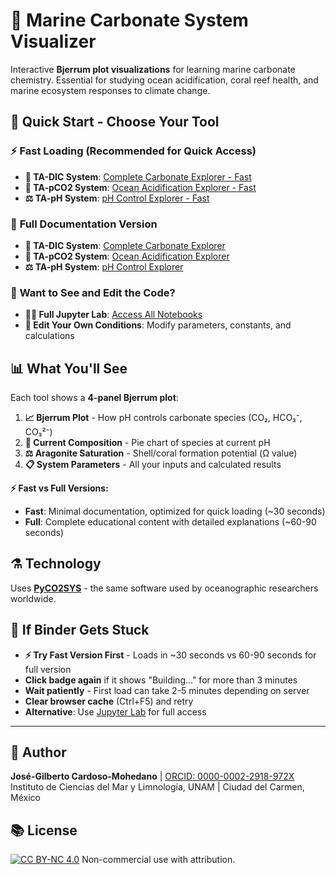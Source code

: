 # 🌊 Marine Carbonate System Visualizer

Interactive **Bjerrum plot visualizations** for learning marine carbonate chemistry. Essential for studying ocean acidification, coral reef health, and marine ecosystem responses to climate change.

## 🚀 **Quick Start - Choose Your Tool**

### ⚡ **Fast Loading (Recommended for Quick Access)**
- **🧪 TA-DIC System**: [Complete Carbonate Explorer - Fast](https://mybinder.org/v2/gh/gilbertoCM/marine_carbonate_visualizer/main?urlpath=voila%2Frender%2Fmarine_carbonate_TA_DIC_fast.ipynb)
- **🌊 TA-pCO2 System**: [Ocean Acidification Explorer - Fast](https://mybinder.org/v2/gh/gilbertoCM/marine_carbonate_visualizer/main?urlpath=voila%2Frender%2Fmarine_carbonate_TA_pCO2_fast.ipynb)  
- **⚖️ TA-pH System**: [pH Control Explorer - Fast](https://mybinder.org/v2/gh/gilbertoCM/marine_carbonate_visualizer/main?urlpath=voila%2Frender%2Fmarine_carbonate_TA_pH_fast.ipynb)

### 📱 **Full Documentation Version**
- **🧪 TA-DIC System**: [Complete Carbonate Explorer](https://mybinder.org/v2/gh/gilbertoCM/marine_carbonate_visualizer/main?urlpath=voila%2Frender%2Fmarine_carbonate_TA_DIC.ipynb)
- **🌊 TA-pCO2 System**: [Ocean Acidification Explorer](https://mybinder.org/v2/gh/gilbertoCM/marine_carbonate_visualizer/main?urlpath=voila%2Frender%2Fmarine_carbonate_TA_pCO2.ipynb)  
- **⚖️ TA-pH System**: [pH Control Explorer](https://mybinder.org/v2/gh/gilbertoCM/marine_carbonate_visualizer/main?urlpath=voila%2Frender%2Fmarine_carbonate_TA_pH.ipynb)

### 📓 **Want to See and Edit the Code?**
- **👨‍💻 Full Jupyter Lab**: [Access All Notebooks](https://mybinder.org/v2/gh/gilbertoCM/marine_carbonate_visualizer/main) 
- **🔧 Edit Your Own Conditions**: Modify parameters, constants, and calculations

## 📊 **What You'll See**
Each tool shows a **4-panel Bjerrum plot**:
1. **📈 Bjerrum Plot** - How pH controls carbonate species (CO₂, HCO₃⁻, CO₃²⁻)
2. **🥧 Current Composition** - Pie chart of species at current pH
3. **⚖️ Aragonite Saturation** - Shell/coral formation potential (Ω value)
4. **📋 System Parameters** - All your inputs and calculated results

**⚡ Fast vs Full Versions:**
- **Fast**: Minimal documentation, optimized for quick loading (~30 seconds)
- **Full**: Complete educational content with detailed explanations (~60-90 seconds)

## ⚗️ **Technology**
Uses **[PyCO2SYS](https://github.com/mvdh7/PyCO2SYS)** - the same software used by oceanographic researchers worldwide.

## 🔧 **If Binder Gets Stuck**
- **⚡ Try Fast Version First** - Loads in ~30 seconds vs 60-90 seconds for full version
- **Click badge again** if it shows "Building..." for more than 3 minutes
- **Wait patiently** - First load can take 2-5 minutes depending on server
- **Clear browser cache** (Ctrl+F5) and retry
- **Alternative**: Use [Jupyter Lab](https://mybinder.org/v2/gh/gilbertoCM/marine_carbonate_visualizer/main) for full access

---

## 👤 **Author**
**José-Gilberto Cardoso-Mohedano** | [ORCID: 0000-0002-2918-972X](https://orcid.org/0000-0002-2918-972X)  
Instituto de Ciencias del Mar y Limnología, UNAM | Ciudad del Carmen, México

## 📚 **License**
[![CC BY-NC 4.0](https://licensebuttons.net/l/by-nc/4.0/88x31.png)](https://creativecommons.org/licenses/by-nc/4.0/) Non-commercial use with attribution.
